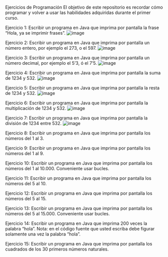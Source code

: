 Ejercicios de Programación
El objetivo de este repositorio es recordar cómo programar y volver a usar las habilidades adquiridas durante el primer curso.

Ejercicio 1:
Escribir un programa en Java que imprima por pantalla la frase “Hola, ya se
imprimir frases”.
![image](https://github.com/user-attachments/assets/42c43c31-c576-4a6e-b7b4-ce1a8452f31c)


Ejercicio 2:
Escribir un programa en Java que imprima por pantalla un número entero, por
ejemplo el 273, o el 597.
![image](https://github.com/user-attachments/assets/e5d12caa-5b52-4fd9-92fe-7e65c1bd60ca)

Ejercicio 3:
Escribir un programa en Java que imprima por pantalla un número decimal, por
ejemplo el 5’3, ó el 7’5.
![image](https://github.com/user-attachments/assets/e8b6e330-6a04-4c49-a1a9-758a38c8b92b)

Ejercicio 4:
Escribir un programa en Java que imprima por pantalla la suma de 1234 y 532.
![image](https://github.com/user-attachments/assets/3d06cb3a-f600-4ad7-9df2-c19c600f2a16)


Ejercicio 5:
Escribir un programa en Java que imprima por pantalla la resta de 1234 y 532.
![image](https://github.com/user-attachments/assets/4040ab5c-3428-461e-aa61-07e5f8c4a17f)


Ejercicio 6:
Escribir un programa en Java que imprima por pantalla la multiplicación de 1234 y
532.
![image](https://github.com/user-attachments/assets/d0b074b2-b0e1-4630-8b50-547c214b527d)


Ejercicio 7:
Escribir un programa en Java que imprima por pantalla la división de 1234 entre
532.
![image](https://github.com/user-attachments/assets/b9ffdd75-090a-49a1-b2d8-01357ba19b38)


Ejercicio 8:
Escribir un programa en Java que imprima por pantalla los números del 1 al 3.


Ejercicio 9:
Escribir un programa en Java que imprima por pantalla los números del 1 al 9.


Ejercicio 10:
Escribir un programa en Java que imprima por pantalla los números del 1 al 10.000.
Conveniente usar bucles.


Ejercicio 11:
Escribir un programa en Java que imprima por pantalla los números del 5 al 10.


Ejercicio 12:
Escribir un programa en Java que imprima por pantalla los números del 5 al 15.


Ejercicio 13:
Escribir un programa en Java que imprima por pantalla los números del 5 al 15.000.
Conveniente usar bucles.


Ejercicio 14:
Escribir un programa en Java que imprima 200 veces la palabra “hola”. Nota: en el
código fuente que usted escriba debe figurar solamente una vez la palabra “hola”.


Ejercicio 15:
Escribir un programa en Java que imprima por pantalla los cuadrados de los 30
primeros números naturales.
